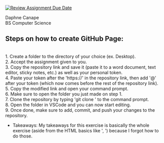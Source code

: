 [![Review Assignment Due Date](https://classroom.github.com/assets/deadline-readme-button-22041afd0340ce965d47ae6ef1cefeee28c7c493a6346c4f15d667ab976d596c.svg)](https://classroom.github.com/a/khVSkjrs)

Daphne Canape <br>
BS Computer Science <br>
<h2>Steps on how to create GitHub Page:</h2>
<br>
1. Create a folder to the directory of your choice (ex. Desktop).<br>
2. Accept the assignment given to you.<br>
3. Copy the repository link and save it (paste it to a word document, text editor, sticky notes, etc.) as well as your personal token.<br>
4. Paste your token after the 'https://' in the repository link, then add '@' after your token (which now comes before the rest of the repository link). <br>
5. Copy the modified link and open your command prompt.<br>
6. Make sure to open the folder you just made on step 1.<br>
7. Clone the repository by typing 'git clone <modified link>' to the command prompt.<br>
8. Open the folder in VSCode and you can now start editing.<br>
9. Once done, make sure to add, commit, and push your changes to the repository.<br>


- Takeaways: My takeaways for this exercise is basically the whole exercise (aside from the HTML basics like '<html>, <head>') because I forgot how to do those.